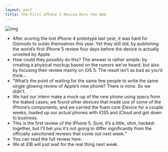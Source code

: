 ```yaml
---
layout: post
title: The First iPhone 5 Review Hits the Web
---
```

![img](http://media.idownloadblog.com/wp-content/uploads/2011/09/iPhone-5-Gizmodo-Mockup.jpg)
* After scoring the lost iPhone 4 prototype last year, it was hard for Gizmodo to outdo themselves this year. Yet they still did, by publishing the world’s first iPhone 5 review four days before the device is actually unveiled by Apple.
* How could they possibly do this? The answer is rather simple: by creating a physical mockup based on the rumors we’ve heard, but also by focusing their review mainly on iOS 5. The result isn’t as bad as you’d think…
* “What’s the point of waiting for the same few people to write the same single glowing review of Apple’s new phone? There is none. So we didn’t.
* We had our intern make a mock-up of the new phone using specs from the leaked cases; we found other devices that made use of some of the iPhone’s components; and we carried the foam core iDevice for a couple weeks, loaded up our actual phones with iOS5 and iCloud and got down to business.
* This is the first review of the iPhone 5. Sure, it’s a little, uhm, hacked-together, but I’ll bet you it’s not going to differ significantly from the officially sanctioned reviews that come out next week.”
* You can read the full review here.
* We at iDB will just wait for the real thing next week.

